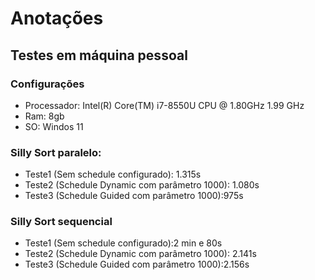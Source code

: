 # Anotações
## Testes em máquina pessoal
### Configurações
 - Processador: Intel(R) Core(TM) i7-8550U CPU @ 1.80GHz   1.99 GHz
 - Ram: 8gb
 - SO: Windos 11
### Silly Sort paralelo:
 - Teste1 (Sem schedule configurado): 1.315s
 - Teste2 (Schedule Dynamic com parâmetro 1000): 1.080s
 - Teste3 (Schedule Guided com parâmetro 1000):975s
### Silly Sort sequencial
 - Teste1 (Sem schedule configurado):2 min e 80s
 - Teste2 (Schedule Dynamic com parâmetro 1000): 2.141s
 - Teste3 (Schedule Guided com parâmetro 1000):2.156s